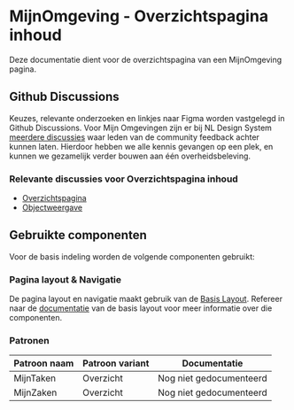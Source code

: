 # MijnOmgeving - Overzichtspagina inhoud

Deze documentatie dient voor de overzichtspagina van een MijnOmgeving pagina.

## Github Discussions

Keuzes, relevante onderzoeken en linkjes naar Figma worden vastgelegd in Github Discussions.
Voor Mijn Omgevingen zijn er bij NL Design
System [meerdere discussies](https://github.com/orgs/nl-design-system/discussions/categories/mijn-omgevingen) waar leden
van de community feedback achter kunnen laten.
Hierdoor hebben we alle kennis gevangen op een plek, en kunnen we gezamelijk verder bouwen aan één overheidsbeleving.

### Relevante discussies voor Overzichtspagina inhoud

- [Overzichtspagina](https://github.com/orgs/nl-design-system/discussions/392)
- [Objectweergave](https://github.com/orgs/nl-design-system/discussions/387)

## Gebruikte componenten

Voor de basis indeling worden de volgende componenten gebruikt:

### Pagina layout & Navigatie

De pagina layout en navigatie maakt gebruik van de [Basis Layout](/story/mijn-omgeving-basis--default). Refereer naar
de [documentatie](/docs/templates-mijn-omgeving-basis-documentatie--docs) van de basis layout voor meer informatie over
die componenten.

### Patronen

| Patroon naam | Patroon variant | Documentatie            |
|--------------|-----------------|-------------------------|
| MijnTaken    | Overzicht       | Nog niet gedocumenteerd |
| MijnZaken    | Overzicht       | Nog niet gedocumenteerd |

